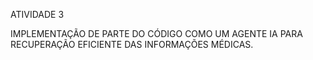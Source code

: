 ATIVIDADE 3

IMPLEMENTAÇÃO DE PARTE DO CÓDIGO COMO UM AGENTE IA PARA RECUPERAÇÃO EFICIENTE DAS INFORMAÇÕES MÉDICAS.

